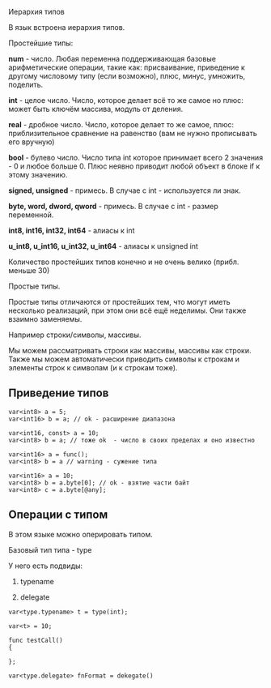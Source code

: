 Иерархия типов

В язык встроена иерархия типов.

Простейшие типы:

**num** - число. Любая переменна поддерживающая базовые арифметические операции, такие как: присваивание, приведение к другому числовому типу (если возможно), плюс, минус, умножить, поделить.

**int** - целое число. Число, которое делает всё то же самое но плюс: может быть ключём массива, модуль от деления.

**real** - дробное число. Число, которое делает то же самое, плюс: приблизительное сравнение на равенство (вам не нужно прописывать его вручную)

**bool** - булево число. Число типа int которое принимает всего 2 значения - 0 и любое больше 0. Плюс неявно приводит любой объект в блоке if к этому значению.

**signed, unsigned** - примесь. В случае с int - используется ли знак.

**byte, word, dword, qword** - примесь. В случае с int - размер переменной.

**int8, int16, int32, int64** - алиасы к int

**u_int8, u_int16, u_int32, u_int64** - алиасы к unsigned int

Количество простейших типов конечно и не очень велико (прибл. меньше 30)

Простые типы.

Простые типы отличаются от простейших тем, что могут иметь несколько реализаций, при этом они всё ещё неделимы. Они также взаимно заменяемы.

Например строки/символы, массивы.

Мы можем рассматривать строки как массивы, массивы как строки. Также мы можем автоматически приводить символы к строкам и элементы строк к символам (и к строкам тоже).

## Приведение типов

```
var<int8> a = 5;
var<int16> b = a; // ok - расширение диапазона

var<int16, const> a = 10;
var<int8> b = a; // тоже ok  - число в своих пределах и оно известно

var<int16> a = func();
var<int8> b = a // warning - сужение типа

var<int16> a = 10;
var<int8> b = a.byte[0]; // ok - взятие части байт
var<int8> c = a.byte[@any]; 
```

## Операции с типом

В этом языке можно оперировать типом.

Базовый тип типа - type

У него есть подвиды:

1. typename
    
2. delegate
    

```
var<type.typename> t = type(int);

var<t> = 10;

func testCall()
{

};

var<type.delegate> fnFormat = dekegate() 
```